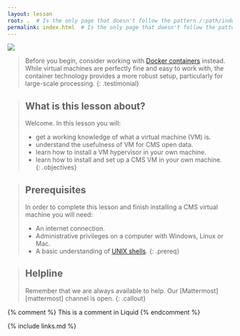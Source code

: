 ```yaml
---
layout: lesson
root: .  # Is the only page that doesn't follow the pattern /:path/index.html
permalink: index.html  # Is the only page that doesn't follow the pattern /:path/index.html
---
```


![](https://www.virtualbox.org/graphics/vbox_logo2_gradient.png)

> Before you begin, consider working with [Docker containers](https://cms-opendata-workshop.github.io/workshop-lesson-docker) instead.  While virtual machines are perfectly fine and easy to work with, the container technology provides a more robust setup, particularly for large-scale processing.
{: .testimonial}

> ## What is this lesson about?
>
> Welcome.  In this lesson you will:
> - get a working knowledge of what a virtual machine (VM) is.
> - understand the  usefulness of VM for CMS open data.
> - learn how to install a VM hypervisor in your own machine.
> - learn how to install and set up a CMS VM in your own machine.    
{: .objectives}

> ## Prerequisites
>
> In order to complete this lesson and finish installing a CMS virtual machine you will need:
> - An internet connection.
> - Administrative privileges on a computer with Windows, Linux or Mac.
> - A basic understanding of [UNIX shells](https://swcarpentry.github.io/shell-novice/).
{: .prereq}

> ## Helpline
>
> Remember that we are always available to help.  Our [Mattermost][mattermost] channel is open.
{: .callout}

<!-- this is an html comment -->

{% comment %} This is a comment in Liquid {% endcomment %}


{% include links.md %}

